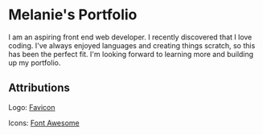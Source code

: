# Melanie's Portfolio

I am an aspiring front end web developer. I recently discovered that I love coding. I've always enjoyed languages and creating things scratch, so this has been the perfect fit. I'm looking forward to learning more and building up my portfolio.

## Attributions

Logo: [Favicon](https://favicon.io/)

Icons: [Font Awesome](https://fontawesome.com/)